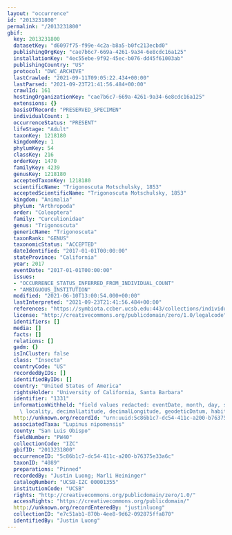 ```yaml
---
layout: "occurrence"
id: "2013231800"
permalink: "/2013231800"
gbif:
  key: 2013231800
  datasetKey: "d6097f75-f99e-4c2a-b8a5-b0fc213ecbd0"
  publishingOrgKey: "cae7b6c7-669a-4261-9a34-6e8cdc16a125"
  installationKey: "4ec55ebe-9f92-45ec-b076-dd45f61003ab"
  publishingCountry: "US"
  protocol: "DWC_ARCHIVE"
  lastCrawled: "2021-09-11T09:05:22.434+00:00"
  lastParsed: "2021-09-23T21:41:56.484+00:00"
  crawlId: 161
  hostingOrganizationKey: "cae7b6c7-669a-4261-9a34-6e8cdc16a125"
  extensions: {}
  basisOfRecord: "PRESERVED_SPECIMEN"
  individualCount: 1
  occurrenceStatus: "PRESENT"
  lifeStage: "Adult"
  taxonKey: 1218180
  kingdomKey: 1
  phylumKey: 54
  classKey: 216
  orderKey: 1470
  familyKey: 4239
  genusKey: 1218180
  acceptedTaxonKey: 1218180
  scientificName: "Trigonoscuta Motschulsky, 1853"
  acceptedScientificName: "Trigonoscuta Motschulsky, 1853"
  kingdom: "Animalia"
  phylum: "Arthropoda"
  order: "Coleoptera"
  family: "Curculionidae"
  genus: "Trigonoscuta"
  genericName: "Trigonoscuta"
  taxonRank: "GENUS"
  taxonomicStatus: "ACCEPTED"
  dateIdentified: "2017-01-01T00:00:00"
  stateProvince: "California"
  year: 2017
  eventDate: "2017-01-01T00:00:00"
  issues:
  - "OCCURRENCE_STATUS_INFERRED_FROM_INDIVIDUAL_COUNT"
  - "AMBIGUOUS_INSTITUTION"
  modified: "2021-06-10T13:00:54.000+00:00"
  lastInterpreted: "2021-09-23T21:41:56.484+00:00"
  references: "https://symbiota.ccber.ucsb.edu:443/collections/individual/index.php?occid=1331"
  license: "http://creativecommons.org/publicdomain/zero/1.0/legalcode"
  identifiers: []
  media: []
  facts: []
  relations: []
  gadm: {}
  isInCluster: false
  class: "Insecta"
  countryCode: "US"
  recordedByIDs: []
  identifiedByIDs: []
  country: "United States of America"
  rightsHolder: "University of California, Santa Barbara"
  identifier: "1331"
  informationWithheld: "field values redacted: eventDate, month, day, startDayOfYear,\
    \ locality, decimalLatitude, decimalLongitude, geodeticDatum, habitat"
  http://unknown.org/recordId: "urn:uuid:5c86b1c7-dc54-411c-a200-b76375e33a6c"
  associatedTaxa: "Lupinus nipomensis"
  county: "San Luis Obispo"
  fieldNumber: "PW40"
  collectionCode: "IZC"
  gbifID: "2013231800"
  occurrenceID: "5c86b1c7-dc54-411c-a200-b76375e33a6c"
  taxonID: "4089"
  preparations: "Pinned"
  recordedBy: "Justin Luong; Marli Heininger"
  catalogNumber: "UCSB-IZC 00001355"
  institutionCode: "UCSB"
  rights: "http://creativecommons.org/publicdomain/zero/1.0/"
  accessRights: "https://creativecommons.org/publicdomain/"
  http://unknown.org/recordEnteredBy: "justinluong"
  collectionID: "e7c51ab1-870b-4ee8-9d62-092875ffa870"
  identifiedBy: "Justin Luong"
---
```

